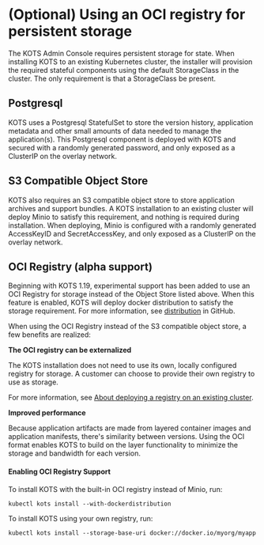 # (Optional) Using an OCI registry for persistent storage

The KOTS Admin Console requires persistent storage for state.
When installing KOTS to an existing Kubernetes cluster, the installer will provision the required stateful components using the default StorageClass in the cluster.
The only requirement is that a StorageClass be present.

## Postgresql

KOTS uses a Postgresql StatefulSet to store the version history, application metadata and other small amounts of data needed to manage the application(s).
This Postgresql component is deployed with KOTS and secured with a randomly generated password, and only exposed as a ClusterIP on the overlay network.

## S3 Compatible Object Store

KOTS also requires an S3 compatible object store to store application archives and support bundles.
A KOTS installation to an existing cluster will deploy Minio to satisfy this requirement, and nothing is required during installation.
When deploying, Minio is configured with a randomly generated AccessKeyID and SecretAccessKey, and only exposed as a ClusterIP on the overlay network.

## OCI Registry (alpha support)

Beginning with KOTS 1.19, experimental support has been added to use an OCI Registry for storage instead of the Object Store listed above.
When this feature is enabled, KOTS will deploy docker distribution to satisfy the storage requirement. For more information, see [distribution](https://github.com/docker/distribution) in GitHub.

When using the OCI Registry instead of the S3 compatible object store, a few benefits are realized:

**The OCI registry can be externalized**

The KOTS installation does not need to use its own, locally configured registry for storage.
A customer can choose to provide their own registry to use as storage.

For more information, see [About deploying a registry on an existing cluster](image-registry-existing-cluster).

**Improved performance**

Because application artifacts are made from layered container images and application manifests, there's similarity between versions.
Using the OCI format enables KOTS to build on the layer functionality to minimize the storage and bandwidth for each version.

#### Enabling OCI Registry Support

To install KOTS with the built-in OCI registry instead of Minio, run:

```shell
kubectl kots install --with-dockerdistribution
```

To install KOTS using your own registry, run:

```shell
kubectl kots install --storage-base-uri docker://docker.io/myorg/myapp
```
